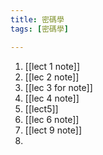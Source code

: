 ```yaml
---
title: 密碼學
tags: [密碼學]

---
```


1. [[lect 1 note]]
2. [[lec 2 note]]
3. [[lec 3 for note]]
4. [[lec 4 note]]
5. [[lect5]]
6. [[lec 6 note]]
7. [[lect 9 note]]
8. 